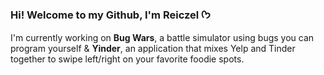 ### Hi! Welcome to my Github, I'm Reiczel ᡣ𐭩
I'm currently working on **Bug Wars**, a battle simulator using bugs you can program yourself &
**Yinder**, an application that mixes Yelp and Tinder together to swipe left/right on your favorite foodie spots.

